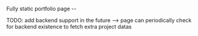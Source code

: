 Fully static portfolio page --

TODO: add backend support in the future --> page can periodically check for backend existence to fetch extra project datas
